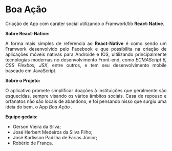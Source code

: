 # Boa Ação
   Criação de App com caráter social utilizando o Framwork/lib **React-Native**.

**Sobre React-Native:**
<p align="justify">
   A forma mais simples de referencia ao <b>React-Native</b> é como sendo um Framwork desenvolvido pelo Facebook e que possibilita na criação de aplicações móveis nativas para Androide e IOS, ultilizando principalmente tecnologias modernas no desenvolvimento Front-end, como <i>ECMAScript 6, CSS Flexbox, JSX</i>, entre outros, e tem seu desenvolvimento mobile baseado em JavaScript.
</p>

**Sobre o Projeto:**
<p align="justify">
O aplicativo promete simplificar doações à instituições que geralmente são esquecidas, sempre visando os vários âmbitos sociais. Casa de repouso e orfanatos não são locais de abandono,  e foi pensando nisso que surgiu uma ideia do bem, o App <i >Boa Ação</i> .
</p>


**Equipe gedais:** 
<ul>
   <li>Gerson Vieira da Silva;</li>  
   <li>José Herbert Medeiros da Silva Filho;</li>
   <li>José Karlisson Padilha de Farias Júnior;</li>  
   <li>Robério de França.</li> 
</ul>
